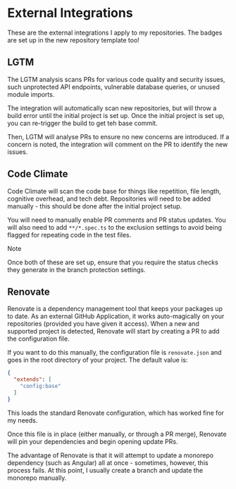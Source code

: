 # External Integrations

These are the external integrations I apply to my repositories. The badges are set up in the new repository template too!

## LGTM

The LGTM analysis scans PRs for various code quality and security issues, such unprotected API endpoints, vulnerable database queries, or unused module imports.

The integration will automatically scan new repositories, but will throw a build error until the initial project is set up. Once the initial project is set up, you can re-trigger the build to get teh base commit.

Then, LGTM will analyse PRs to ensure no new concerns are introduced. If a concern is noted, the integration will comment on the PR to identify the new issues.

## Code Climate

Code Climate will scan the code base for things like repetition, file length, cognitive overhead, and tech debt. Repositories will need to be added manually - this should be done after the initial project setup.

You will need to manually enable PR comments and PR status updates. You will also need to add `**/*.spec.ts` to the exclusion settings to avoid being flagged for repeating code in the test files.

> [!NOTE]
> Once both of these are set up, ensure that you require the status checks they generate in the branch protection settings.

## Renovate

Renovate is a dependency management tool that keeps your packages up to date. As an external GitHub Application, it works auto-magically on your repositories (provided you have given it access). When a new and supported project is detected, Renovate will start by creating a PR to add the configuration file.

If you want to do this manually, the configuration file is `renovate.json` and goes in the root directory of your project. The default value is:

```json
{
  "extends": [
    "config:base"
  ]
}
```

This loads the standard Renovate configuration, which has worked fine for my needs. 

Once this file is in place (either manually, or through a PR merge), Renovate will pin your dependencies and begin opening update PRs.

The advantage of Renovate is that it will attempt to update a monorepo dependency (such as Angular) all at once - sometimes, however, this process fails. At this point, I usually create a branch and update the monorepo manually.
